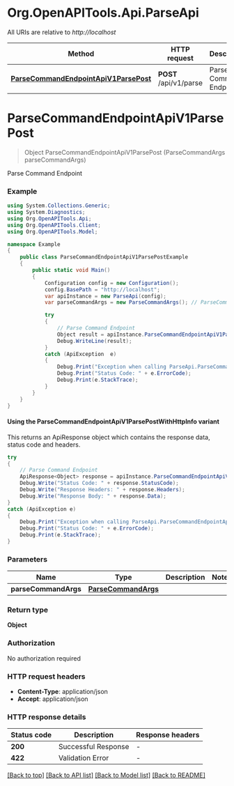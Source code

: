 # Org.OpenAPITools.Api.ParseApi

All URIs are relative to *http://localhost*

| Method | HTTP request | Description |
|--------|--------------|-------------|
| [**ParseCommandEndpointApiV1ParsePost**](ParseApi.md#parsecommandendpointapiv1parsepost) | **POST** /api/v1/parse | Parse Command Endpoint |

<a id="parsecommandendpointapiv1parsepost"></a>
# **ParseCommandEndpointApiV1ParsePost**
> Object ParseCommandEndpointApiV1ParsePost (ParseCommandArgs parseCommandArgs)

Parse Command Endpoint

### Example
```csharp
using System.Collections.Generic;
using System.Diagnostics;
using Org.OpenAPITools.Api;
using Org.OpenAPITools.Client;
using Org.OpenAPITools.Model;

namespace Example
{
    public class ParseCommandEndpointApiV1ParsePostExample
    {
        public static void Main()
        {
            Configuration config = new Configuration();
            config.BasePath = "http://localhost";
            var apiInstance = new ParseApi(config);
            var parseCommandArgs = new ParseCommandArgs(); // ParseCommandArgs | 

            try
            {
                // Parse Command Endpoint
                Object result = apiInstance.ParseCommandEndpointApiV1ParsePost(parseCommandArgs);
                Debug.WriteLine(result);
            }
            catch (ApiException  e)
            {
                Debug.Print("Exception when calling ParseApi.ParseCommandEndpointApiV1ParsePost: " + e.Message);
                Debug.Print("Status Code: " + e.ErrorCode);
                Debug.Print(e.StackTrace);
            }
        }
    }
}
```

#### Using the ParseCommandEndpointApiV1ParsePostWithHttpInfo variant
This returns an ApiResponse object which contains the response data, status code and headers.

```csharp
try
{
    // Parse Command Endpoint
    ApiResponse<Object> response = apiInstance.ParseCommandEndpointApiV1ParsePostWithHttpInfo(parseCommandArgs);
    Debug.Write("Status Code: " + response.StatusCode);
    Debug.Write("Response Headers: " + response.Headers);
    Debug.Write("Response Body: " + response.Data);
}
catch (ApiException e)
{
    Debug.Print("Exception when calling ParseApi.ParseCommandEndpointApiV1ParsePostWithHttpInfo: " + e.Message);
    Debug.Print("Status Code: " + e.ErrorCode);
    Debug.Print(e.StackTrace);
}
```

### Parameters

| Name | Type | Description | Notes |
|------|------|-------------|-------|
| **parseCommandArgs** | [**ParseCommandArgs**](ParseCommandArgs.md) |  |  |

### Return type

**Object**

### Authorization

No authorization required

### HTTP request headers

 - **Content-Type**: application/json
 - **Accept**: application/json


### HTTP response details
| Status code | Description | Response headers |
|-------------|-------------|------------------|
| **200** | Successful Response |  -  |
| **422** | Validation Error |  -  |

[[Back to top]](#) [[Back to API list]](../../README.md#documentation-for-api-endpoints) [[Back to Model list]](../../README.md#documentation-for-models) [[Back to README]](../../README.md)

